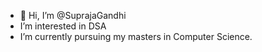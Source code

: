 - 👋 Hi, I’m @SuprajaGandhi
- I’m interested in DSA
- I’m currently pursuing my masters in Computer Science.


<!---
SuprajaGandhi/SuprajaGandhi is a ✨ special ✨ repository because its `README.md` (this file) appears on your GitHub profile.
You can click the Preview link to take a look at your changes.
--->
